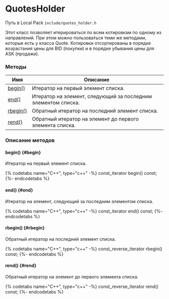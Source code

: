 # QuotesHolder

Путь в Local Pack `include/quotes_holder.h`

Этот класс позволяет итерироваться по всем котировкам по одному из направлений.
При этом можно пользоваться теми же методами, которые есть у класса Quote.
Котировки отсортированы в порядке возрастания цены для BID (покупки) и в порядке убывания цены для ASK (продажи).

### Методы

| Имя | Описание |
| --- | --- |
| [begin()](#begin) | Итератор на первый элемент списка. |
| [end()](#end) | Итератор на элемент, следующий за последним элементом списка. |
| [rbegin()](#rbegin) | Обратный итератор на последний элемент списка. |
| [rend()](#rend) | Обратный итератор на элемент до первого элемента списка. |

### Описание методов

#### begin() {#begin}

Итератор на первый элемент списка.

{% codetabs name="C++", type="c++" -%}
const_iterator begin() const;
{%- endcodetabs %}

#### end() {#end}

Итератор на элемент, следующий за последним элементом списка.

{% codetabs name="C++", type="c++" -%}
const_iterator end() const;
{%- endcodetabs %}

#### rbegin() {#rbegin}

Обратный итератор на последний элемент списка.

{% codetabs name="C++", type="c++" -%}
const_reverse_iterator rbegin() const;
{%- endcodetabs %}

#### rend() {#rend}

Обратный итератор на элемент до первого элемента списка.

{% codetabs name="C++", type="c++" -%}
const_reverse_iterator rend() const;
{%- endcodetabs %}
